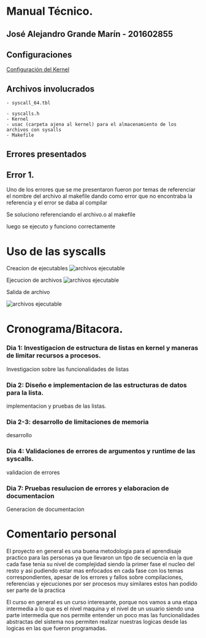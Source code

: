 # Manual Técnico.

## José Alejandro Grande Marín - 201602855

## Configuraciones 

[Configuración del Kernel](https://github.com/AlejooMariin/SOPES2_PROYECTO1/blob/main/Documentaci%C3%B3n/configKernel.md)

## Archivos involucrados 
    - syscall_64.tbl 

    - syscalls.h 
    - Kernel 
    - usac (carpeta ajena al kernel) para el almacenamiento de los archivos con sysalls
    - Makefile 

## Errores presentados

## Error 1.

Uno de los errores que se me presentaron fueron por temas de referenciar el nombre del archivo al makefile dando como error que no encontraba la referencia y el error se daba al compilar 

Se soluciono referenciando el archivo.o al makefile

luego se ejecuto y funciono correctamente


# Uso de las syscalls

Creacion de ejecutables
![archivos ejecutable](https://github.com/AlejooMariin/SOPES2_PROYECTO1/blob/main/Documentaci%C3%B3n/imagenes/Imagen_1.jpeg)


Ejecucion de archivos
![archivos ejecutable](https://github.com/AlejooMariin/SOPES2_PROYECTO1/blob/main/Documentaci%C3%B3n/imagenes/Imagen_2.jpeg)


Salida de archivo

![archivos ejecutable](https://github.com/AlejooMariin/SOPES2_PROYECTO1/blob/main/Documentaci%C3%B3n/imagenes/Imagen_3.jpeg)

# Cronograma/Bitacora.

### Dia 1: Investigacion de estructura de listas en kernel y maneras de limitar recursos a procesos.
Investigacion sobre las funcionalidades de listas

### Dia 2: Diseño e implementacion de las estructuras de datos para la lista.
implementacion y pruebas de las listas.

### Dia 2-3: desarrollo de limitaciones de memoria
  desarrollo 

### Dia 4: Validaciones de errores de argumentos y runtime de las syscalls.
validacion de errores

### Dia 7: Pruebas resulucion de errores y elaboracion de documentacion
Generacion de documentacion 



# Comentario personal
El proyecto en general es una buena metodologia para el aprendisaje practico para las personas ya que llevaron un tipo de secuencia en la que cada fase tenia su nivel de complejidad siendo la primer fase el nucleo del resto y asi pudiendo estar mas enfocados en cada fase con los temas correspondientes, apesar de los errores y fallos sobre compilaciones, referencias y ejecuciones por ser procesos muy similares estos han podido ser parte de la practica 

El curso en general es un curso interesante, porque nos vamos a una etapa intermedia a lo que es el nivel maquina y el nivel de un usuario siendo una parte intermedia que nos permite entender un poco mas las funcionalidades abstractas del sistema nos permiten realizar nuestras logicas desde las logicas en las que fueron programadas. 